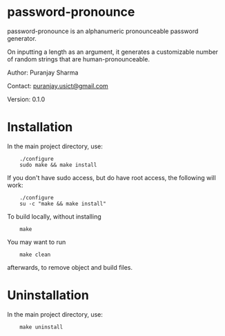 password-pronounce
==================

password-pronounce is an alphanumeric pronounceable password generator.

On inputting a length as an argument, it generates a customizable number of random strings that are human-pronounceable.



Author:   Puranjay Sharma

Contact:  puranjay.usict@gmail.com

Version:  0.1.0




Installation
============

In the main project directory, use:

        ./configure
        sudo make && make install

If you don't have sudo access, but do have root access, the following will work:

        ./configure
        su -c "make && make install"
        
To build locally, without installing

        make

You may want to run
        
        make clean

afterwards, to remove object and build files.

Uninstallation
=============

In the main project directory, use:
        
        make uninstall

